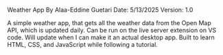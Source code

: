 Weather App
By Alaa-Eddine Guetari
Date: 5/13/2025
Version: 1.0

A simple weather app, that gets all the weather data from the Open Map API, which is updated daily. Can be run on the live server extension on VS code. Will update when I can make it an actual desktop app. Built to learn HTML, CSS, and JavaScript while following a tutorial.
